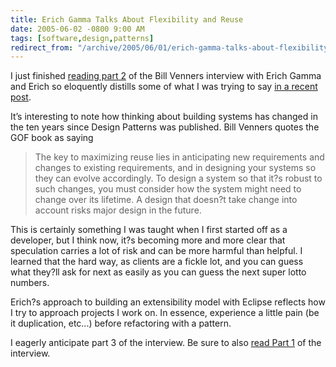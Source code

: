 ```yaml
---
title: Erich Gamma Talks About Flexibility and Reuse
date: 2005-06-02 -0800 9:00 AM
tags: [software,design,patterns]
redirect_from: "/archive/2005/06/01/erich-gamma-talks-about-flexibility-and-reuse.aspx/"
---
```


I just finished [reading part
2](http://www.artima.com/lejava/articles/reuse.html) of the Bill Venners
interview with Erich Gamma and Erich so eloquently distills some of what
I was trying to say [in a recent
post](https://haacked.com/archive/2005/05/31/3935.aspx).

It’s interesting to note how thinking about building systems has changed
in the ten years since Design Patterns was published. Bill Venners
quotes the GOF book as saying

> The key to maximizing reuse lies in anticipating new requirements and
> changes to existing requirements, and in designing your systems so
> they can evolve accordingly. To design a system so that it?s robust to
> such changes, you must consider how the system might need to change
> over its lifetime. A design that doesn?t take change into account
> risks major design in the future.

This is certainly something I was taught when I first started off as a
developer, but I think now, it?s becoming more and more clear that
speculation carries a lot of risk and can be more harmful than helpful.
I learned that the hard way, as clients are a fickle lot, and you can
guess what they?ll ask for next as easily as you can guess the next
super lotto numbers.

Erich?s approach to building an extensibility model with Eclipse
reflects how I try to approach projects I work on. In essence,
experience a little pain (be it duplication, etc...) before refactoring
with a pattern.

I eagerly anticipate part 3 of the interview. Be sure to also [read Part
1](http://www.artima.com/lejava/articles/gammadp.html) of the interview.

